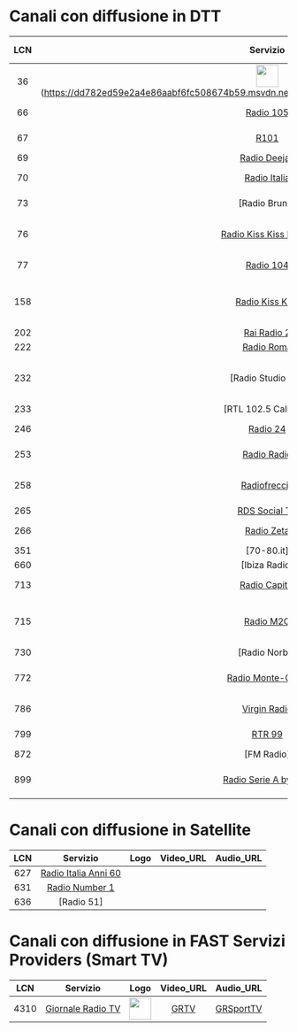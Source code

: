 <h1>Canali con diffusione in DTT</h1>

|LCN|Servizio|Logo|URL #1|URL #2|URL #3|URL #4|URL #5|
|:-:|:-:|:-:|:-:|:-:|:-:|:-:|:-:|
|36|<img width="40" src="https://cloud.rtl.it/assets/play.rtl.it/2.1.5/img/broadcaster/TV/1.svg"/>(https://dd782ed59e2a4e86aabf6fc508674b59.msvdn.net/live/S97044836/tbbP8T1ZRPBL/playlist.m3u8)|[RTL 102.5](https://dd782ed59e2a4e86aabf6fc508674b59.msvdn.net/live/S97044836/WjpMtPyNjHwj/playlist.m3u8)|
|66|[Radio 105](http://www.105.net/)|<img width="40" src="https://www.105.net/images/logos/3/logo_colored.jpg?v=1722512149810"/>|[105 TV](https://live03-col.msr.cdn.mediaset.net/live/ch-ec/ec-clr.isml/manifest.mpd)|[Radio 105](https://icy.unitedradio.it/Radio105.aac)|
|67|[R101](http://www.r101.it/)|<img width="40" src="https://www.r101.it/images/logos/7/logo_black.jpg?v=1722512155622"/>|[R101 TV](https://live03-col.msr.cdn.mediaset.net/live/ch-er/er-clr.isml/manifest.mpd)|[R101](https://icecast.unitedradio.it/r101)|
|69|[Radio Deejay](http://www.deejay.it/)||||
|70|[Radio Italia](http://www.radioitalia.it/)|<img width="40" src="https://www.radioitalia.it/images/player_radioitalia.jpg"/>|[Radio Italia TV](https://radioitaliatv.akamaized.net/hls/live/2093117/RadioitaliaTV/stream01/streamPlaylist.m3u8)|[Radio Italia](https://radioitaliasmi.akamaized.net/hls/live/2093120/RISMI/stream01/streamPlaylist.m3u8)|
|73|[Radio Bruno]|<img width="40" src=""/>|[ ]( )|[]()|
|76|[Radio Kiss Kiss Napoli]()|<img width="40" src="https://kisskissnapoli.it/wp-content/uploads/2022/03/cropped-logo-kisskiss-napoli.png.webp"/>|[Kiss Kiss Napoli TV](https://kkcdn02.fluid.stream/KKTVNapoli/smil:KKTVNapoli.smil/playlist_slita.m3u8?FLID=1)|[Radio Kiss Kiss Napoli](https://kisskiss.fluidstream.eu/KKNapoli.aac)|
|77|[Radio 104](https://www.radio104.it/)|<img width="40" src=""/>|[ ]( )|[]()|
|158|[Radio Kiss Kiss](http://www.kisskiss.it/)|<img width="40" src="https://kisskiss.it/wp-content/uploads/2021/02/logo_kisskiss.png.webp"/>|[Kiss Kiss TV](https://kk.fluid.stream/KKMulti/smil:KissKissTV.smil/playlist_slita.m3u8?FLID=1)|[Radio Kiss Kiss](https://kisskiss.fluidstream.eu/KissKiss.aac)|[Kiss Kiss Italia TV](https://kk.fluid.stream/KKTV01/livestream/playlist.m3u8?FLID=1)|[Radio Kiss Kiss Italia](https://kisskiss.fluidstream.eu/KKItalia.aac)|
|202|[Rai Radio 2](http://www.radio2.rai.it/)|||[RaiPlaySound](https://8e7439fdb1694c8da3a0fd63e4dda518.msvdn.net/radiodue1/hls/playlist_mo.m3u8)|
|222|[Radio Roma](https://www.radioroma.it/)||||
|232|[Radio Studio Più]||[Studiopiù TV](https://5a1178b42cc03.streamlock.net/studiopiutv/studiopiutv/playlist.m3u8)|[Radio Studiopiù](https://ice.studiopiu.net/rete.aac)|[60 70 80.tv](https://5a1178b42cc03.streamlock.net/607080stream/607080stream/playlist.m3u8)|[Radio 60 70 80](https://ice.studiopiu.net/607080.aac)|
|233|[RTL 102.5 Caliente]||||
|246|[Radio 24](http://www.radio24.it/)|<img width="40" src="https://i2.res.24o.it/radio24/assets/img/Radio24/_Immagini/2023/08/RADIO24_LOGO_2019_icona_RGB.png"/>|[Radio 24 TV](https://sole24-connect-tv.akamaized.net/hls/live/2112281/conntv/conntv-hi.m3u8)|[Radio 24](https://ilsole24ore-radio.akamaized.net/hls/live/2035301/radio24/playlist-64000.m3u8)|
|253|[Radio Radio](https://www.radioradio.it/)|<img width="40" src="https://www.radioradio.it/media/2024/07/logo4TS-01.png"/>|[Radio Radio TV](https://stream-200912.castr.net/646b335e2291a2022444bb7c/live_22f84390fe1411ed919df3da85a483cc/tracks-v1a1/rewind-14400.ts.m3u8)|[Radio Radio](https://sr6.inmystream.it/proxy/rronair?mp=/stream)|
|258|[Radiofreccia](http://www.radiofreccia.it/)|<img width="40" src="https://cloud.rtl.it/assets/play.rtl.it/2.1.5/img/broadcaster/TV/17.svg"/>|[Radio Freccia TV](https://dd782ed59e2a4e86aabf6fc508674b59.msvdn.net/live/S3160845/0tuSetc8UFkF/playlist.m3u8)|[Radio Freccia](https://dd782ed59e2a4e86aabf6fc508674b59.msvdn.net/live/S3160845/D6MENOraq6Qy/playlist.m3u8)|
|265|[RDS Social TV](http://www.rds.it/)||||
|266|[Radio Zeta](http://www.radiozeta.it/)|<img width="40" src="https://cloud.radiozeta.it/assets/www.radiozeta.it/1.1.61/img/layout/radio-zeta-logo.png"/>|[Radio Zeta TV](https://dd782ed59e2a4e86aabf6fc508674b59.msvdn.net/live/S9346184/XEx1LqlYbNic/playlist.m3u8)|[Radio Zeta](https://dd782ed59e2a4e86aabf6fc508674b59.msvdn.net/live/S9346184/clhI2IJWRnn7/playlist.m3u8)|
|351|[70-80.it]||||
|660|[Ibiza Radio]||||
|713|[Radio Capital](https://www.capital.it/)|<img width="40" src="https://upload.wikimedia.org/wikipedia/it/thumb/3/38/Radio_Capital_logo_%282020%29.svg/330px-Radio_Capital_logo_%282020%29.svg.png"/>|[Capital Tivù](https://4c4b867c89244861ac216426883d1ad0.msvdn.net/live/S35394734/Z6U2wGoDYANk/playlist.m3u8)|[Radio Capital](https://4c4b867c89244861ac216426883d1ad0.msvdn.net/radiocapital/radiocapital/play1.m3u8)|
|715|[Radio M2O](http://www.m2o.it/)|<img width="40" src="https://cdn.gelestatic.it/m2o/sites/2/2022/01/cropped-M2O-LOGO-JPG-32x32.jpg"/>|[M2O TV](https://4c4b867c89244861ac216426883d1ad0.msvdn.net/live/S62628868/uhdWBlkC1AoO/playlist.m3u8)|[Radio M2O](https://4c4b867c89244861ac216426883d1ad0.msvdn.net/radiom2o/radiom2o/play1.m3u8)|[M2O Dance](https://4c4b867c89244861ac216426883d1ad0.msvdn.net/radiom2odance/radiom2odance/play1.m3u8)|[One Two, One Two](https://4c4b867c89244861ac216426883d1ad0.msvdn.net/webradio/deejayonetwoonetwo/live.m3u8)|[Deejay Time](https://4c4b867c89244861ac216426883d1ad0.msvdn.net/webradio/deejaytime/live.m3u8)|
|730|[Radio Norba]||||
|772|[Radio Monte-Carlo](http://www.radiomontecarlo.net/)|<img width="40" src="https://www.radiomontecarlo.net/images/logos/1/logo_white.jpg?v=1722512145918"/>|[Radio Monte-Carlo TV](https://live03-col.msr.cdn.mediaset.net/live/ch-bb/bb-clr.isml/manifest.mpd)|[Radio Monte-Carlo](https://icy.unitedradio.it/RMC.aac)|
|786|[Virgin Radio](http://www.virginradioitaly.it/)|<img width="40" src=" "/>|[Virgin Radio TV](https://live03-col.msr.cdn.mediaset.net/live/ch-ew/ew-clr.isml/manifest.mpd)||
|799|[RTR 99](https://www.rtr99.it/)|<img width="40" src="https://www.rtr99.it/wp-content/uploads/elementor/thumbs/trasparente-r3izclaguxen3uqryqnp592kiu5p28qxf7rnbczf9c.png"/>|[RTR 99 TV](https://5e73cf528f404.streamlock.net/RTR99TV/livestream/chunklist_w1247526100.m3u8)|[RTR 99 - Ti Ricordi](https://rtr99.fluidstream.eu/rtr99.mp3)|
|872|[FM Radio]||||
|899|[Radio Serie A by RDS]()|<img width="40" src="https://img.legaseriea.it/vimages/64dc9bd1/Serie-A-Radio-TV_Logo.png?webp&q=100&size=1996.5x-"/>|[Radio TV Serie A by RDS](https://stream.radioseriea.com/50773f0d0070476a8612d9984c6059d8/index.m3u8)||

<h1>Canali con diffusione in Satellite</h1>

|LCN|Servizio|Logo|Video_URL|Audio_URL|
|:-:|:-:|:-:|:-:|:-:|
|627|[Radio Italia Anni 60](https://www.radioitaliaanni60.it/#)||||
|631|[Radio Number 1](http://www.radionumberone.it/)||||
|636|[Radio 51]||||

<h1>Canali con diffusione in FAST Servizi Providers (Smart TV)</h1>

|LCN|Servizio|Logo|Video_URL|Audio_URL|
|:-:|:-:|:-:|:-:|:-:|
|4310|[Giornale Radio TV](https://giornaleradio.fm/)|<img width="40" src="https://giornaleradio.fm/wp-content/uploads/2023/03/Giornale-Radio-logo-2-1.png"/>|[GRTV]( https://5f204aff97bee.streamlock.net/GR_tv/livestream/playlist.m3u8?FLID=1)|[GRSportTV](https://5e73cf528f404.streamlock.net/GR_sport/livestream/playlist.m3u8?FLID=1)|
